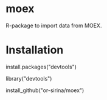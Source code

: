 # moex
R-package to import data from MOEX.
# Installation
install.packages("devtools")

library("devtools")

install_github("or-sirina/moex")

